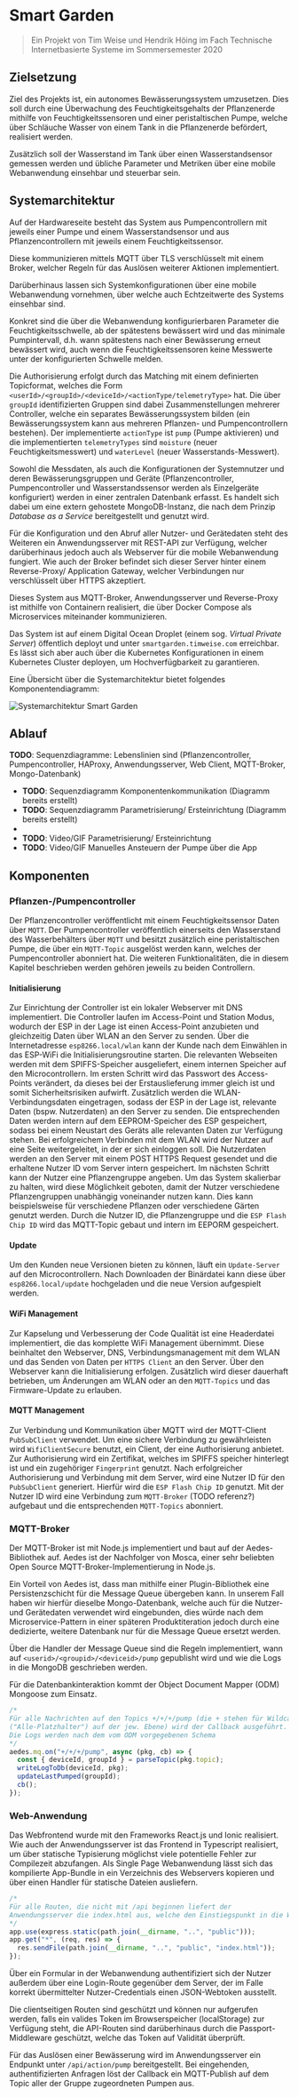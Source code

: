 # Smart Garden

> Ein Projekt von Tim Weise und Hendrik Höing im Fach Technische Internetbasierte Systeme im Sommersemester 2020

## Zielsetzung

Ziel des Projekts ist, ein autonomes Bewässerungssystem umzusetzen. 
Dies soll durch eine Überwachung des Feuchtigkeitsgehalts der Pflanzenerde mithilfe von Feuchtigkeitssensoren und einer peristaltischen Pumpe, welche über Schläuche Wasser von einem Tank in die Pflanzenerde befördert, realisiert werden.

Zusätzlich soll der Wasserstand im Tank über einen Wasserstandsensor gemessen werden und übliche Parameter und Metriken über eine mobile Webanwendung einsehbar und steuerbar sein.

## Systemarchitektur

Auf der Hardwareseite besteht das System aus Pumpencontrollern mit jeweils einer Pumpe und einem Wasserstandsensor und aus Pflanzencontrollern mit jeweils einem Feuchtigkeitssensor.

Diese kommunizieren mittels MQTT über TLS verschlüsselt mit einem Broker, welcher Regeln für das Auslösen weiterer Aktionen implementiert.

Darüberhinaus lassen sich Systemkonfigurationen über eine mobile Webanwendung vornehmen, über welche auch Echtzeitwerte des Systems einsehbar sind. 

Konkret sind die über die Webanwendung konfigurierbaren Parameter die Feuchtigkeitsschwelle, ab der spätestens bewässert wird und das minimale Pumpintervall, d.h. wann spätestens nach einer Bewässerung erneut bewässert wird, auch wenn die Feuchtigkeitssensoren keine Messwerte unter der konfigurierten Schwelle melden.

Die Authorisierung erfolgt durch das Matching mit einem definierten Topicformat, welches die Form `<userId>/<groupId>/<deviceId>/<actionType/telemetryType>` hat. 
Die über `groupId` identifizierten Gruppen sind dabei Zusammenstellungen mehrerer Controller, welche ein separates Bewässerungssystem bilden (ein Bewässerungssystem kann aus mehreren Pflanzen- und Pumpencontrollern bestehen).
Der implementierte `actionType` ist `pump` (Pumpe aktivieren) und die implementierten `telemetryTypes` sind `moisture` (neuer Feuchtigkeitsmesswert) und `waterLevel` (neuer Wasserstands-Messwert).

Sowohl die Messdaten, als auch die Konfigurationen der Systemnutzer und deren Bewässerungsgruppen und Geräte (Pflanzencontroller, Pumpencontroller und Wasserstandssensor werden als Einzelgeräte konfiguriert) werden in einer zentralen Datenbank erfasst. 
Es handelt sich dabei um eine extern gehostete MongoDB-Instanz, die nach dem Prinzip _Database as a Service_ bereitgestellt und genutzt wird.

Für die Konfiguration und den Abruf aller Nutzer- und Gerätedaten steht des Weiteren ein Anwendungsserver mit REST-API zur Verfügung, welcher darüberhinaus jedoch auch als Webserver für die mobile Webanwendung fungiert. Wie auch der Broker befindet sich dieser Server hinter einem Reverse-Proxy/ Application Gateway, welcher Verbindungen nur verschlüsselt über HTTPS akzeptiert.

Dieses System aus MQTT-Broker, Anwendungsserver und Reverse-Proxy ist mithilfe von Containern realisiert, die über Docker Compose als Microservices miteinander kommunizieren. 

Das System ist auf einem Digital Ocean Droplet (einem sog. _Virtual Private Server_) öffentlich deployt und unter `smartgarden.timweise.com` erreichbar. Es lässt sich aber auch über die Kubernetes Konfigurationen in einem Kubernetes Cluster deployen, um Hochverfügbarkeit zu garantieren.

Eine Übersicht über die Systemarchitektur bietet folgendes Komponentendiagramm:

<img src="./documentationAssets/Architecture.png" alt="Systemarchitektur Smart Garden" style="max-height:75%;" />

## Ablauf

**TODO**: Sequenzdiagramme: Lebenslinien sind (Pflanzencontroller, Pumpencontroller, HAProxy, Anwendungsserver, Web Client, MQTT-Broker, Mongo-Datenbank)

- **TODO**: Sequenzdiagramm Komponentenkommunikation (Diagramm bereits erstellt)
- **TODO**: Sequenzdiagramm Parametrisierung/ Ersteinrichtung (Diagramm bereits erstellt)
- 
- **TODO**: Video/GIF Parametrisierung/ Ersteinrichtung
- **TODO**: Video/GIF Manuelles Ansteuern der Pumpe über die App

## Komponenten

### Pflanzen-/Pumpencontroller

Der Pflanzencontroller veröffentlicht mit einem Feuchtigkeitssensor Daten über `MQTT`. Der Pumpencontroller veröffentlich einerseits den Wasserstand des Wasserbehälters über `MQTT` und besitzt zusätzlich eine peristaltischen Pumpe, die über ein `MQTT-Topic` ausgelöst werden kann, welches der Pumpencontroller abonniert hat.
Die weiteren Funktionalitäten, die in diesem Kapitel beschrieben werden gehören jeweils zu beiden Controllern.

#### Initialisierung
Zur Einrichtung der Controller ist ein lokaler Webserver mit DNS implementiert. Die Controller laufen im Access-Point und Station Modus, wodurch der ESP in der Lage ist einen Access-Point anzubieten und gleichzeitig Daten über WLAN an den Server zu senden. 
Über die Internetadresse `esp8266.local/wlan` kann der Kunde nach dem Einwählen in das ESP-WiFi die Initialisierungsroutine starten.
Die relevanten Webseiten werden mit dem SPIFFS-Speicher ausgeliefert, einem internen Speicher auf den Microcontrollern.
Im ersten Schritt wird das Passwort des Access-Points verändert, da dieses bei der Erstauslieferung immer gleich ist und somit Sicherheitsrisiken aufwirft.
Zusätzlich werden die WLAN-Verbindungsdaten eingetragen, sodass der ESP in der Lage ist, relevante Daten (bspw. Nutzerdaten) an den Server zu senden.
Die entsprechenden Daten werden intern auf dem EEPROM-Speicher des ESP gespeichert, sodass bei einem Neustart des Geräts alle relevanten Daten zur Verfügung stehen.
Bei erfolgreichem Verbinden mit dem WLAN wird der Nutzer auf eine Seite weitergeleitet, in der er sich einloggen soll. Die Nutzerdaten werden an den Server mit einem POST HTTPS Request gesendet und die erhaltene Nutzer ID vom Server intern gespeichert. 
Im nächsten Schritt kann der Nutzer eine Pflanzengruppe angeben. Um das System skalierbar zu halten, wird diese Möglichkeit geboten, damit der Nutzer verschiedene Pflanzengruppen unabhängig voneinander nutzen kann. Dies kann beispielsweise für verschiedene Pflanzen oder verschiedene Gärten genutzt werden.
Durch die Nutzer ID, die Pflanzengruppe und die `ESP Flash Chip ID` wird das MQTT-Topic gebaut und intern im EEPORM gespeichert.

#### Update
Um den Kunden neue Versionen bieten zu können, läuft ein `Update-Server` auf den Microcontrollern. Nach Downloaden der Binärdatei kann diese über `esp8266.local/update` hochgeladen und die neue Version aufgespielt werden.

#### WiFi Management
Zur Kapselung und Verbesserung der Code Qualität ist eine Headerdatei implementiert, die das komplette WiFi Management übernimmt.
Diese beinhaltet den Webserver, DNS, Verbindungsmanagement mit dem WLAN und das Senden von Daten per `HTTPS Client` an den Server.
Über den Webserver kann die Initialisierung erfolgen. Zusätzlich wird dieser dauerhaft betrieben, um Änderungen am WLAN oder an den `MQTT-Topics` und das Firmware-Update zu erlauben.

#### MQTT Management
Zur Verbindung und Kommunikation über MQTT wird der MQTT-Client `PubSubClient` verwendet. Um eine sichere Verbindung zu gewährleisten wird `WifiClientSecure` benutzt, ein Client, der eine Authorisierung anbietet. Zur Authorisierung wird ein Zertifikat, welches im SPIFFS speicher hinterlegt ist und ein zugehöriger `Fingerprint` genutzt. Nach erfolgreicher Authorisierung und Verbindung mit dem Server, wird eine Nutzer ID für den `PubSubClient` generiert. Hierfür wird die `ESP Flash Chip ID` genutzt. Mit der Nutzer ID wird eine Verbindung zum `MQTT-Broker` (TODO referenz?) aufgebaut und die entsprechenden `MQTT-Topics` abonniert.


### MQTT-Broker

Der MQTT-Broker ist mit Node.js implementiert und baut auf der Aedes-Bibliothek auf.
Aedes ist der Nachfolger von Mosca, einer sehr beliebten Open Source MQTT-Broker-Implementierung in Node.js.

Ein Vorteil von Aedes ist, dass man mithilfe einer Plugin-Bibliothek eine Persistenzschicht für die Message Queue übergeben kann. 
In unserem Fall haben wir hierfür dieselbe Mongo-Datenbank, welche auch für die Nutzer- und Gerätedaten verwendet wird eingebunden, dies würde nach dem Microservice-Pattern in einer späteren Produktiteration jedoch durch eine dedizierte, weitere Datenbank nur für die Message Queue ersetzt werden.

Über die Handler der Message Queue sind die Regeln implementiert, wann auf `<userid>/<groupid>/<deviceid>/pump` gepublisht wird und wie die Logs in die MongoDB geschrieben werden.

Für die Datenbankinteraktion kommt der Object Document Mapper (ODM) Mongoose zum Einsatz.

```js
/* 
Für alle Nachrichten auf den Topics +/+/+/pump (die + stehen für Wildcards 
("Alle-Platzhalter") auf der jew. Ebene) wird der Callback ausgeführt.
Die Logs werden nach dem vom ODM vorgegebenen Schema 
*/
aedes.mq.on("+/+/+/pump", async (pkg, cb) => {
  const { deviceId, groupId } = parseTopic(pkg.topic);
  writeLogToDb(deviceId, pkg);
  updateLastPumped(groupId);
  cb();
});
```

### Web-Anwendung

Das Webfrontend wurde mit den Frameworks React.js und Ionic realisiert.
Wie auch der Anwendungsserver ist das Frontend in Typescript realisiert, um über statische Typisierung möglichst viele potentielle Fehler zur Compilezeit abzufangen.
Als Single Page Webanwendung lässt sich das kompilierte App-Bundle in ein Verzeichnis des Webservers kopieren und über einen Handler für statische Dateien ausliefern.

```ts
/* 
Für alle Routen, die nicht mit /api beginnen liefert der 
Anwendungsserver die index.html aus, welche den Einstiegspunkt in die Webanwendung darstellt.
*/
app.use(express.static(path.join(__dirname, "..", "public")));
app.get("*", (req, res) => {
  res.sendFile(path.join(__dirname, "..", "public", "index.html"));
});
```

Über ein Formular in der Webanwendung authentifiziert sich der Nutzer außerdem über eine Login-Route gegenüber dem Server, der im Falle korrekt übermittelter Nutzer-Credentials einen JSON-Webtoken ausstellt.

Die clientseitigen Routen sind geschützt und können nur aufgerufen werden, falls ein valides Token im Browserspeicher (localStorage) zur Verfügung steht, die API-Routen sind darüberhinaus durch die Passport-Middleware geschützt, welche das Token auf Validität überprüft.

Für das Auslösen einer Bewässerung wird im Anwendungsserver ein Endpunkt unter `/api/action/pump` bereitgestellt. 
Bei eingehenden, authentifizierten Anfragen löst der Callback ein MQTT-Publish auf dem Topic aller der Gruppe zugeordneten Pumpen aus.


